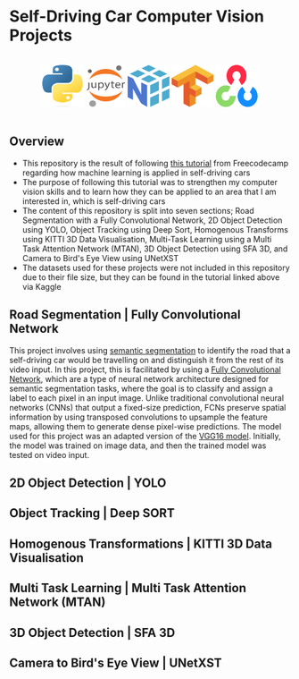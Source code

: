 # Self-Driving Car Computer Vision Projects

</br>
<div align="center">
<a href="https://www.python.org/"><img src="./readme-content/Python.png" width="75" height="75"></a>
<a href="https://jupyter.org/"><img src="./readme-content/Jupyter.png" width="70" height="75"></a>
<a href="https://numpy.org/"><img src="./readme-content/Numpy.png" width="75" height="75"></a>
<a href="https://www.tensorflow.org/"><img src="./readme-content/Tensorflow.png" width="75" height="75"></a>
<a href="https://opencv.org/"><img src="./readme-content/OpenCV.png" width="75" height="75"></a>
</div>
</br>

## Overview

- This repository is the result of following [this tutorial](https://www.youtube.com/watch?v=cPOtULagNnI) from Freecodecamp regarding how machine learning is applied in self-driving cars
- The purpose of following this tutorial was to strengthen my computer vision skills and to learn how they can be applied to an area that I am interested in, which is self-driving cars
- The content of this repository is split into seven sections; Road Segmentation with a Fully Convolutional Network, 2D Object Detection using YOLO, Object Tracking using Deep Sort, Homogenous Transforms using KITTI 3D Data Visualisation, Multi-Task Learning using a Multi Task Attention Network (MTAN), 3D Object Detection using SFA 3D, and Camera to Bird's Eye View using UNetXST
- The datasets used for these projects were not included in this repository due to their file size, but they can be found in the tutorial linked above via Kaggle

## Road Segmentation | Fully Convolutional Network

This project involves using [semantic segmentation](https://paperswithcode.com/task/semantic-segmentation) to identify the road that a self-driving car would be travelling on and distinguish it from the rest of its video input. In this project, this is facilitated by using a [Fully Convolutional Network](https://paperswithcode.com/method/fcn), which are a type of neural network architecture designed for semantic segmentation tasks, where the goal is to classify and assign a label to each pixel in an input image. Unlike traditional convolutional neural networks (CNNs) that output a fixed-size prediction, FCNs preserve spatial information by using transposed convolutions to upsample the feature maps, allowing them to generate dense pixel-wise predictions. The model used for this project was an adapted version of the [VGG16 model](https://datagen.tech/guides/computer-vision/vgg16/). Initially, the model was trained on image data, and then the trained model was tested on video input.

## 2D Object Detection | YOLO

## Object Tracking | Deep SORT

## Homogenous Transformations | KITTI 3D Data Visualisation

## Multi Task Learning | Multi Task Attention Network (MTAN)

## 3D Object Detection | SFA 3D

## Camera to Bird's Eye View | UNetXST

